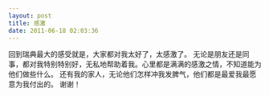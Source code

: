 ```yaml
---
layout: post
title: 感激
date: 2011-06-18 02:03:36
---
```




回到瑞典最大的感受就是，大家都对我太好了，太感激了。
无论是朋友还是同事，都对我特别特别好，无私地帮助着我。心里都是满满的感激之情，不知道能为他们做些什么。
还有我的家人，无论他们怎样冲我发脾气，他们都是最爱我最愿意为我付出的。
谢谢！


